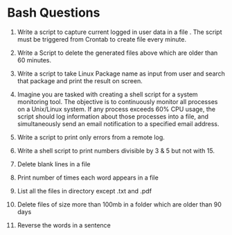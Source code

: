 # Bash Questions

1. Write a script to capture current logged in user data in a file . The script must be triggered from Crontab to create file every minute.

2. Write a Script to delete the generated files above which are older than 60 minutes.

3. Write a script to take Linux Package name as input from user and search that package and print the result on screen.

4. Imagine you are tasked with creating a shell script for a system monitoring tool. The objective is to continuously monitor all processes on a Unix/Linux system. If any process exceeds 60% CPU usage, the script should log information about those processes into a file, and simultaneously send an email notification to a specified email address.

5. Write a script to print only errors from a remote log.

6. Write a shell script to print numbers divisible by 3 & 5 but not with 15.

7. Delete blank lines in a file

8. Print number of times each word appears in a file

9. List all the files in directory except .txt and .pdf

10. Delete files of size more than 100mb in a folder which are older than 90 days

11. Reverse the words in a sentence
